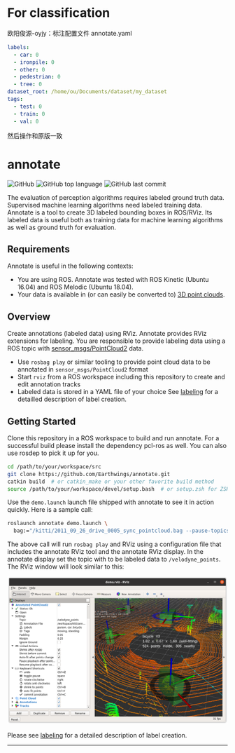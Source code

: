 

# For classification

欧阳俊源-oyjy：标注配置文件 annotate.yaml

```yaml
labels:
  - car: 0
  - ironpile: 0
  - other: 0
  - pedestrian: 0
  - tree: 0
dataset_root: /home/ou/Documents/dataset/my_dataset
tags:
  - test: 0
  - train: 0
  - val: 0
```

然后操作和原版一致

# annotate

![GitHub](https://img.shields.io/github/license/Earthwings/annotate)
![GitHub top language](https://img.shields.io/github/languages/top/Earthwings/annotate)
![GitHub last commit](https://img.shields.io/github/last-commit/Earthwings/annotate)

The evaluation of perception algorithms requires labeled ground truth data. Supervised machine learning algorithms need labeled training data. Annotate is a tool to create 3D labeled bounding boxes in ROS/RViz. Its labeled data is useful both as training data for machine learning algorithms as well as ground truth for evaluation.

## Requirements

Annotate is useful in the following contexts:

* You are using ROS. Annotate was tested with ROS Kinetic (Ubuntu 16.04) and ROS Melodic (Ubuntu 18.04).
* Your data is available in (or can easily be converted to) [3D point clouds](http://wiki.ros.org/pcl).

## Overview

Create annotations (labeled data) using RViz. Annotate provides RViz extensions for labeling. You are responsible to provide labeling data using a ROS topic with [sensor_msgs/PointCloud2](http://docs.ros.org/melodic/api/sensor_msgs/html/msg/PointCloud2.html) data.

* Use ```rosbag play``` or similar tooling to provide point cloud data to be annotated in ```sensor_msgs/PointCloud2``` format
* Start ```rviz``` from a ROS workspace including this repository to create and edit annotation tracks
* Labeled data is stored in a YAML file of your choice
See [labeling](docs/labeling.md) for a detailled description of label creation.

## Getting Started

Clone this repository in a ROS workspace to build and run annotate. For a successful build please install the dependency pcl-ros as well. You can also use rosdep to pick it up for you.

```bash
cd /path/to/your/workspace/src
git clone https://github.com/Earthwings/annotate.git
catkin build  # or catkin_make or your other favorite build method
source /path/to/your/workspace/devel/setup.bash  # or setup.zsh for ZSH users
```

Use the ```demo.launch``` launch file shipped with annotate to see it in action quickly. Here is a sample call:

```bash
roslaunch annotate demo.launch \
  bag:="/kitti/2011_09_26_drive_0005_sync_pointcloud.bag --pause-topics velodyne_points"
```

The above call will run ```rosbag play``` and RViz using a configuration file that includes the annotate RViz tool and the annotate RViz display. In the annotate display set the topic with to be labeled data to ```/velodyne_points```. The RViz window will look similar to this:

![RViz/Annotate screenshot](docs/rviz-full.png "RViz screenshot with annotate")

Please see [labeling](docs/labeling.md) for a detailed description of label creation.

---





